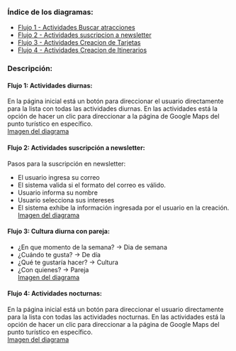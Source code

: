 ### Índice de los diagramas:
- [Flujo 1 - Actividades Buscar atracciones](./01-diagrama-de-actividades/actividad-flujo-1-actividades-buscar-atraciones.puml)  
- [Flujo 2 - Actividades suscripcion a newsletter](./01-diagrama-de-actividades/actividad-flujo-2-actividad-subscripcion-newsletter.puml)  
- [Flujo 3 - Actividades Creacion de Tarjetas](./01-diagrama-de-actividades/actividad-flujo-3-actividad-creacion-tarjetas.puml)    
- [Flujo 4 - Actividades Creacion de Itinerarios](./01-diagrama-de-actividades/actividad-flujo-4-actividad-creacion-itinerarios.puml)  

### Descripción:
#### Flujo 1: Actividades diurnas: 
En la página inicial está un botón para direccionar el usuario directamente para la lista con todas las actividades diurnas.
En las actividades está la opción de hacer un clic para direccionar a la página de Google Maps del punto turístico en específico.  
[Imagen del diagrama](./01-diagrama-de-actividades/actividad-flujo-1-actividades-buscar-atraciones.png)  


#### Flujo 2: Actividades suscripción a newsletter:
Pasos para la suscripción en newsletter:
- El usuario ingresa su correo
- El sistema valida si el formato del correo es válido.
- Usuario informa su nombre
- Usuario selecciona sus intereses
- El sistema exhibe la información ingresada por el usuario en la creación. 
[Imagen del diagrama](./01-diagrama-de-actividades/actividad-flujo-2-actividad-subscripcion-newsletter.png)    


#### Flujo 3: Cultura diurna con pareja:
- ¿En que momento de la semana? → Dia de semana
- ¿Cuándo te gusta? → De día
- ¿Qué te gustaría hacer? → Cultura
- ¿Con quienes? → Pareja  
[Imagen del diagrama](./01-diagrama-de-actividades/actividad-flujo-3-actividad-creacion-tarjetas.png)      


#### Flujo 4: Actividades nocturnas: 
En la página inicial está un botón para direccionar el usuario directamente para la lista con todas las actividades nocturnas.
En las actividades está la opción de hacer un clic para direccionar a la página de Google Maps del punto turístico en específico.  
[Imagen del diagrama](./01-diagrama-de-actividades/actividad-flujo-4-actividad-creacion-itinerarios.png)   
